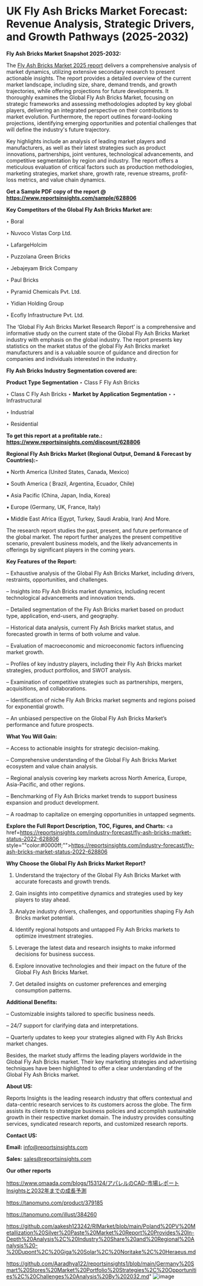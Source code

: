 # UK Fly Ash Bricks Market Forecast: Revenue Analysis, Strategic Drivers, and Growth Pathways (2025-2032)

<strong>Fly Ash Bricks Market Snapshot 2025-2032:</strong>

The <a href=https://www.reportsinsights.com/sample/628806>Fly Ash Bricks Market 2025 report</a> delivers a comprehensive analysis of market dynamics, utilizing extensive secondary research to present actionable insights. The report provides a detailed overview of the current market landscape, including size, share, demand trends, and growth trajectories, while offering projections for future developments. It thoroughly examines the Global Fly Ash Bricks Market, focusing on strategic frameworks and assessing methodologies adopted by key global players, delivering an integrated perspective on their contributions to market evolution. Furthermore, the report outlines forward-looking projections, identifying emerging opportunities and potential challenges that will define the industry's future trajectory.

Key highlights include an analysis of leading market players and manufacturers, as well as their latest strategies such as product innovations, partnerships, joint ventures, technological advancements, and competitive segmentation by region and industry. The report offers a meticulous evaluation of critical factors such as production methodologies, marketing strategies, market share, growth rate, revenue streams, profit-loss metrics, and value chain dynamics.

<strong>Get a Sample PDF copy of the report @ <a href=https://www.reportsinsights.com/sample/628806 style=color:#0000ff;>https://www.reportsinsights.com/sample/628806</a></strong>

<strong>Key Competitors of the Global Fly Ash Bricks Market are:</strong>

‣ Boral

‣ Nuvoco Vistas Corp Ltd.

‣ LafargeHolcim

‣ Puzzolana Green Bricks

‣ Jebajeyam Brick Company

‣ Paul Bricks

‣ Pyramid Chemicals Pvt. Ltd.

‣ Yidian Holding Group

‣ Ecofly Infrastructure Pvt. Ltd.

The ‘Global Fly Ash Bricks Market Research Report’ is a comprehensive and informative study on the current state of the Global Fly Ash Bricks Market industry with emphasis on the global industry. The report presents key statistics on the market status of the global Fly Ash Bricks market manufacturers and is a valuable source of guidance and direction for companies and individuals interested in the industry.

<strong>Fly Ash Bricks Industry Segmentation covered are:</strong>

<strong>Product Type Segmentation</strong>
‣
Class F Fly Ash Bricks

‣ Class C Fly Ash Bricks
‣ 
<strong>Market by Application Segmentation</strong>
‣
‣  Infrastructural

‣ Industrial

‣ Residential

<strong>To get this report at a profitable rate.: <a href=https://www.reportsinsights.com/discount/628806 style=color:#0000ff;>https://www.reportsinsights.com/discount/628806</a></strong>

<strong>Regional Fly Ash Bricks Market (Regional Output, Demand &amp; Forecast by Countries):-</strong>

• North America (United States, Canada, Mexico)

• South America ( Brazil, Argentina, Ecuador, Chile)

• Asia Pacific (China, Japan, India, Korea)

• Europe (Germany, UK, France, Italy)

• Middle East Africa (Egypt, Turkey, Saudi Arabia, Iran) And More.

The research report studies the past, present, and future performance of the global market. The report further analyzes the present competitive scenario, prevalent business models, and the likely advancements in offerings by significant players in the coming years.

<strong>Key Features of the Report:</strong>

– Exhaustive analysis of the Global Fly Ash Bricks Market, including drivers, restraints, opportunities, and challenges.

– Insights into Fly Ash Bricks market dynamics, including recent technological advancements and innovation trends.

– Detailed segmentation of the Fly Ash Bricks market based on product type, application, end-users, and geography.

– Historical data analysis, current Fly Ash Bricks market status, and forecasted growth in terms of both volume and value.

– Evaluation of macroeconomic and microeconomic factors influencing market growth.

– Profiles of key industry players, including their Fly Ash Bricks market strategies, product portfolios, and SWOT analysis.

– Examination of competitive strategies such as partnerships, mergers, acquisitions, and collaborations.

– Identification of niche Fly Ash Bricks market segments and regions poised for exponential growth.

– An unbiased perspective on the Global Fly Ash Bricks Market’s performance and future prospects.

<strong>What You Will Gain:</strong>

– Access to actionable insights for strategic decision-making.

– Comprehensive understanding of the Global Fly Ash Bricks Market ecosystem and value chain analysis.

– Regional analysis covering key markets across North America, Europe, Asia-Pacific, and other regions.

– Benchmarking of Fly Ash Bricks market trends to support business expansion and product development.

– A roadmap to capitalize on emerging opportunities in untapped segments.

<strong>Explore the Full Report Description, TOC, Figures, and Charts:</strong>
<a href=https://reportsinsights.com/industry-forecast/fly-ash-bricks-market-status-2022-628806 style=""color:#0000ff;"">https://reportsinsights.com/industry-forecast/fly-ash-bricks-market-status-2022-628806</a>

<strong>Why Choose the Global Fly Ash Bricks Market Report?</strong>

1. Understand the trajectory of the Global Fly Ash Bricks Market with accurate forecasts and growth trends.

2. Gain insights into competitive dynamics and strategies used by key players to stay ahead.

3. Analyze industry drivers, challenges, and opportunities shaping Fly Ash Bricks market potential.

4. Identify regional hotspots and untapped Fly Ash Bricks markets to optimize investment strategies.

5. Leverage the latest data and research insights to make informed decisions for business success.

6. Explore innovative technologies and their impact on the future of the Global Fly Ash Bricks Market.

7. Get detailed insights on customer preferences and emerging consumption patterns.

<strong>Additional Benefits:</strong>

– Customizable insights tailored to specific business needs.

– 24/7 support for clarifying data and interpretations.

– Quarterly updates to keep your strategies aligned with Fly Ash Bricks market changes.

Besides, the market study affirms the leading players worldwide in the Global Fly Ash Bricks market. Their key marketing strategies and advertising techniques have been highlighted to offer a clear understanding of the Global Fly Ash Bricks market.

<strong><strong>About US</strong>:</strong>

Reports Insights is the leading research industry that offers contextual and data-centric research services to its customers across the globe. The firm assists its clients to strategize business policies and accomplish sustainable growth in their respective market domain. The industry provides consulting services, syndicated research reports, and customized research reports.

<strong>Contact US:</strong>

<p class=><b>Email:</b> <a href=mailto:info@reportsinsights.com>info@reportsinsights.com</a></p>
<p class=><b>Sales:</b> <a href=mailto:sales@reportsinsights.com>sales@reportsinsights.com</a></p>

<strong>Our other reports</strong>

<a href=https://www.omaada.com/blogs/153124/アパレルのCAD-市場レポートInsightsと2032年までの成長予測>https://www.omaada.com/blogs/153124/アパレルのCAD-市場レポートInsightsと2032年までの成長予測</a>

<a href=https://tanomuno.com/product/379185>https://tanomuno.com/product/379185</a>

<a href=https://tanomuno.com/illust/384260>https://tanomuno.com/illust/384260</a>

<a href=https://github.com/aakesh123242/RIMarket/blob/main/Poland%20PV%20Metallization%20Silver%20Paste%20Market%20Report%20Provides%20In-Depth%20Analysis%2C%20Industry%20Share%20and%20Regional%20Analysis%20-%20Dupont%2C%20Giga%20Solar%2C%20Noritake%2C%20Heraeus.md>https://github.com/aakesh123242/RIMarket/blob/main/Poland%20PV%20Metallization%20Silver%20Paste%20Market%20Report%20Provides%20In-Depth%20Analysis%2C%20Industry%20Share%20and%20Regional%20Analysis%20-%20Dupont%2C%20Giga%20Solar%2C%20Noritake%2C%20Heraeus.md</a>

<a href=https://github.com/Aaradhya122/reportsinsights1/blob/main/Germany%20Smart%20Stores%20Market%20Portfolio%20Strategies%2C%20Opportunities%2C%20Challenges%20Analysis%20By%202032.md>https://github.com/Aaradhya122/reportsinsights1/blob/main/Germany%20Smart%20Stores%20Market%20Portfolio%20Strategies%2C%20Opportunities%2C%20Challenges%20Analysis%20By%202032.md</a>"
![image](https://github.com/user-attachments/assets/4ab03576-209a-4b29-9eb6-b55544143eea)
